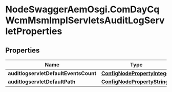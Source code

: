 # NodeSwaggerAemOsgi.ComDayCqWcmMsmImplServletsAuditLogServletProperties

## Properties
Name | Type | Description | Notes
------------ | ------------- | ------------- | -------------
**auditlogservletDefaultEventsCount** | [**ConfigNodePropertyInteger**](ConfigNodePropertyInteger.md) |  | [optional] 
**auditlogservletDefaultPath** | [**ConfigNodePropertyString**](ConfigNodePropertyString.md) |  | [optional] 


